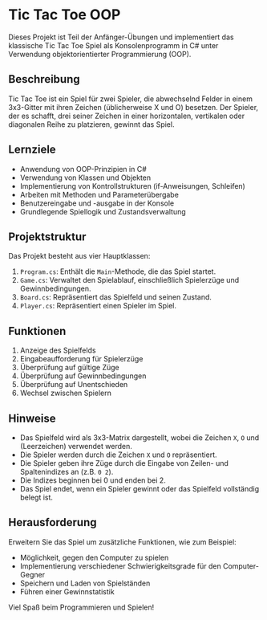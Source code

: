 # Tic Tac Toe OOP

Dieses Projekt ist Teil der Anfänger-Übungen und implementiert das klassische Tic Tac Toe Spiel als Konsolenprogramm in C# unter Verwendung objektorientierter Programmierung (OOP).

## Beschreibung

Tic Tac Toe ist ein Spiel für zwei Spieler, die abwechselnd Felder in einem 3x3-Gitter mit ihren Zeichen (üblicherweise X und O) besetzen. Der Spieler, der es schafft, drei seiner Zeichen in einer horizontalen, vertikalen oder diagonalen Reihe zu platzieren, gewinnt das Spiel.

## Lernziele

- Anwendung von OOP-Prinzipien in C#
- Verwendung von Klassen und Objekten
- Implementierung von Kontrollstrukturen (if-Anweisungen, Schleifen)
- Arbeiten mit Methoden und Parameterübergabe
- Benutzereingabe und -ausgabe in der Konsole
- Grundlegende Spiellogik und Zustandsverwaltung

## Projektstruktur

Das Projekt besteht aus vier Hauptklassen:

1. `Program.cs`: Enthält die `Main`-Methode, die das Spiel startet.
2. `Game.cs`: Verwaltet den Spielablauf, einschließlich Spielerzüge und Gewinnbedingungen.
3. `Board.cs`: Repräsentiert das Spielfeld und seinen Zustand.
4. `Player.cs`: Repräsentiert einen Spieler im Spiel.

## Funktionen

1. Anzeige des Spielfelds
2. Eingabeaufforderung für Spielerzüge
3. Überprüfung auf gültige Züge
4. Überprüfung auf Gewinnbedingungen
5. Überprüfung auf Unentschieden
6. Wechsel zwischen Spielern

## Hinweise

- Das Spielfeld wird als 3x3-Matrix dargestellt, wobei die Zeichen `X`, `O` und ` ` (Leerzeichen) verwendet werden.
- Die Spieler werden durch die Zeichen `X` und `O` repräsentiert.
- Die Spieler geben ihre Züge durch die Eingabe von Zeilen- und Spaltenindizes an (z.B. `0 2`).
- Die Indizes beginnen bei 0 und enden bei 2.
- Das Spiel endet, wenn ein Spieler gewinnt oder das Spielfeld vollständig belegt ist.

## Herausforderung

Erweitern Sie das Spiel um zusätzliche Funktionen, wie zum Beispiel:

- Möglichkeit, gegen den Computer zu spielen
- Implementierung verschiedener Schwierigkeitsgrade für den Computer-Gegner
- Speichern und Laden von Spielständen
- Führen einer Gewinnstatistik

Viel Spaß beim Programmieren und Spielen!
